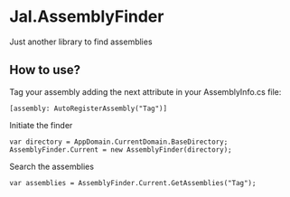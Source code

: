 # Jal.AssemblyFinder
Just another library to find assemblies

## How to use?
Tag your assembly adding the next attribute in your AssemblyInfo.cs file:

    [assembly: AutoRegisterAssembly("Tag")]
    
Initiate the finder

    var directory = AppDomain.CurrentDomain.BaseDirectory;
    AssemblyFinder.Current = new AssemblyFinder(directory);
    
Search the assemblies

    var assemblies = AssemblyFinder.Current.GetAssemblies("Tag");





